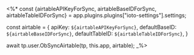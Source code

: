 <%*
const {airtableAPIKeyForSync, airtableBaseIDForSync, airtableTableIDForSync} = app.plugins.plugins["ioto-settings"].settings;

const airtable = {
	apiKey: `${airtableAPIKeyForSync}`,
	defaultBaseID: `${airtableBaseIDForSync}`,
	defaultTableID: `${airtableTableIDForSync}`,
}

await tp.user.ObSyncAirtable(tp, this.app, airtable);
_%>